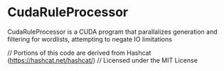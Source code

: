 # CudaRuleProcessor
CudaRuleProcessor is a CUDA program that parallalizes generation and filtering for wordlists, attempting to negate IO limitations

// Portions of this code are derived from Hashcat (https://hashcat.net/hashcat/)
// Licensed under the MIT License
